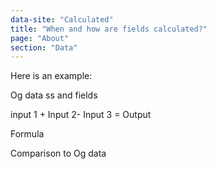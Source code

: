 ```yaml
---
data-site: "Calculated"
title: "When and how are fields calculated?"
page: "About"
section: "Data"
---
```

Here is an example:



Og data ss and fields



input 1 + Input 2- Input 3 = Output

Formula



Comparison to Og data